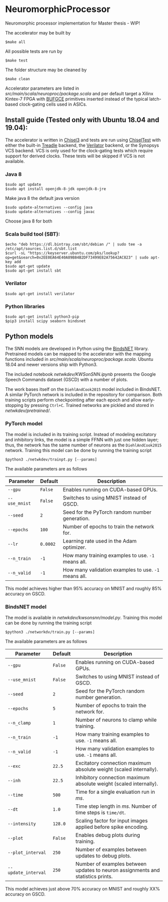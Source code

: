 # NeuromorphicProcessor
Neuromorphic processor implementation for Master thesis - WIP!

The accelerator may be built by

    $make all

All possible tests are run by

    $make test

The folder structure may be cleaned by

    $make clean

Accelerator parameters are listed in _src/main/scala/neuroproc/package.scala_ and per default target a Xilinx Kintex-7 FPGA with [BUFGCE](https://www.xilinx.com/support/documentation/user_guides/ug472_7Series_Clocking.pdf) primitives inserted instead of the typical latch-based clock-gating cells used in ASICs.

## Install guide (Tested only with Ubuntu 18.04 and 19.04):
The accelerator is written in [Chisel3](https://github.com/chipsalliance/chisel3) and tests are run using [ChiselTest](https://github.com/ucb-bar/chisel-testers2) with either the built-in [Treadle](https://github.com/chipsalliance/treadle) backend, the [Verilator](https://github.com/verilator/verilator) backend, or the Synopsys VCS backend. VCS is only used for the clock-gating tests which require support for derived clocks. These tests will be skipped if VCS is not available.

### Java 8

    $sudo apt update
    $sudo apt install openjdk-8-jdk openjdk-8-jre

Make java 8 the default java version 

    $sudo update-alternatives --config java
    $sudo update-alternatives --config javac

Choose java 8 for both

### Scala build tool (SBT):

    $echo "deb https://dl.bintray.com/sbt/debian /" | sudo tee -a /etc/apt/sources.list.d/sbt.list
    $curl -sL "https://keyserver.ubuntu.com/pks/lookup?op=get&search=0x2EE0EA64E40A89B84B2DF73499E82A75642AC823" | sudo apt-key add
    $sudo apt-get update
    $sudo apt-get install sbt

### Verilator

    $sudo apt-get install verilator

### Python libraries

    $sudo apt-get install python3-pip
    $pip3 install scipy seaborn bindsnet

## Python models
The SNN models are developed in Python using the [BindsNET](https://github.com/BindsNET/bindsnet) library. Pretrained models can be mapped to the accelerator with the mapping functions included in _src/main/scala/neuroproc/package.scala_. Ubuntu 18.04 and newer versions ship with Python3.

The included notebook _netwkdev/KWSonSNN.ipynb_ presents the Google Speech Commands dataset (GSCD) with a number of plots.

The work bases itself on the `DiehlAndCook2015` model included in BindsNET. A similar PyTorch network is included in the repository for comparison. Both training scripts perform checkpointing after each epoch and allow early-stopping by pressing `Ctrl+C`. Trained networks are pickled and stored in _netwkdev/pretrained/_.

### PyTorch model
The model is included in its training script. Instead of modeling excitatory and inhibitory links, the model is a simple FFNN with just one hidden layer; thus, the network has the same number of neurons as the `DiehlAndCook2015` network. Training this model can be done by running the training script

    $python3 ./netwkdev/trainpt.py [--params]

The available parameters are as follows

| Parameter     | Default  | Description                                          |
|---------------|----------|------------------------------------------------------|
| `--gpu`       |  `False` | Enables running on CUDA-based GPUs.                  |
| `--use_mnist` |  `False` | Switches to using MNIST instead of GSCD.             |
| `--seed`      |    `2`   | Seed for the PyTorch random number generation.       |
| `--epochs`    |   `100`  | Number of epochs to train the network for.           |
| `--lr`        | `0.0002` | Learning rate used in the Adam optimizer.            |
| `--n_train`   |   `-1`   | How many training examples to use. `-1` means all.   |
| `--n_valid`   |   `-1`   | How many validation examples to use. `-1` means all. |

This model achieves higher than 95% accuracy on MNIST and roughly 85% accuracy on GSCD.

### BindsNET model
The model is available in _netwkdev/kwsonsnn/model.py_. Training this model can be done by running the training script

    $python3 ./networkdv/train.py [--params]

The available parameters are as follows

| Parameter           | Default | Description                                                                     |
|---------------------|---------|---------------------------------------------------------------------------------|
| `--gpu`             | `False` | Enables running on CUDA-based GPUs.                                             |
| `--use_mnist`       | `False` | Switches to using MNIST instead of GSCD.                                        |
| `--seed`            |   `2`   | Seed for the PyTorch random number generation.                                  |
| `--epochs`          |   `5`   | Number of epochs to train the network for.                                      |
| `--n_clamp`         |   `1`   | Number of neurons to clamp while training.                                      |
| `--n_train`         |   `-1`  | How many training examples to use. `-1` means all.                              |
| `--n_valid`         |   `-1`  | How many validation examples to use. `-1` means all.                            |
| `--exc`             | `22.5`  | Excitatory connection maximum absolute weight (scaled internally).              |
| `--inh`             | `22.5`  | Inhibitory connection maximum absolute weight (scaled internally).              |
| `--time`            | `500`   | Time for a single evaluation run in _ms_.                                       |
| `--dt`              | `1.0`   | Time step length in _ms_. Number of time steps is `time/dt`.                    |
| `--intensity`       | `128.0` | Scaling factor for input images applied before spike encoding.                  |
| `--plot`            | `False` | Enables debug plots during training.                                            |
| `--plot_interval`   | `250`   | Number of examples between updates to debug plots.                              |
| `--update_interval` | `250`   | Number of examples between updates to neuron assignments and statistics prints. |

This model achieves just above 70% accuracy on MNIST and roughly XX% accuracy on GSCD.
